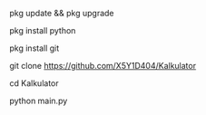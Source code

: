 pkg update && pkg upgrade

pkg install python

pkg install git 

git clone https://github.com/X5Y1D404/Kalkulator

cd Kalkulator

python main.py
